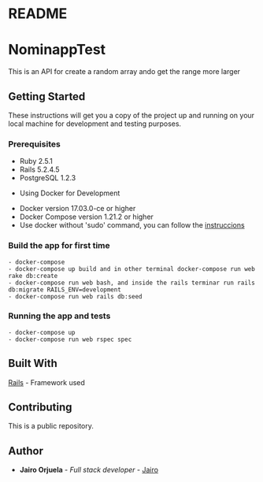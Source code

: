 # README

# NominappTest

This is an API for create a random array ando get the range more larger

## Getting Started

These instructions will get you a copy of the project up and running on your local machine for development and testing purposes.

### Prerequisites

  - Ruby 2.5.1
  - Rails 5.2.4.5
  - PostgreSQL 1.2.3
  * Using Docker for Development
  - Docker version 17.03.0-ce or higher
  - Docker Compose version 1.21.2 or higher
  - Use docker without 'sudo' command, you can follow the [instruccions](https://docs.docker.com/install/linux/linux-postinstall/)

  ### Build the app for first time
    - docker-compose
    - docker-compose up build and in other terminal docker-compose run web rake db:create
    - docker-compose run web bash, and inside the rails terminar run rails db:migrate RAILS_ENV=development
    - docker-compose run web rails db:seed

  ### Running the app and tests

    - docker-compose up
    - docker-compose run web rspec spec

  ## Built With

  [Rails](https://github.com/rails/rails) - Framework used

  ## Contributing

  This is a public repository.

  ## Author

  * **Jairo Orjuela**    - *Full stack developer* - [Jairo](https://github.com/jairorjuela)


